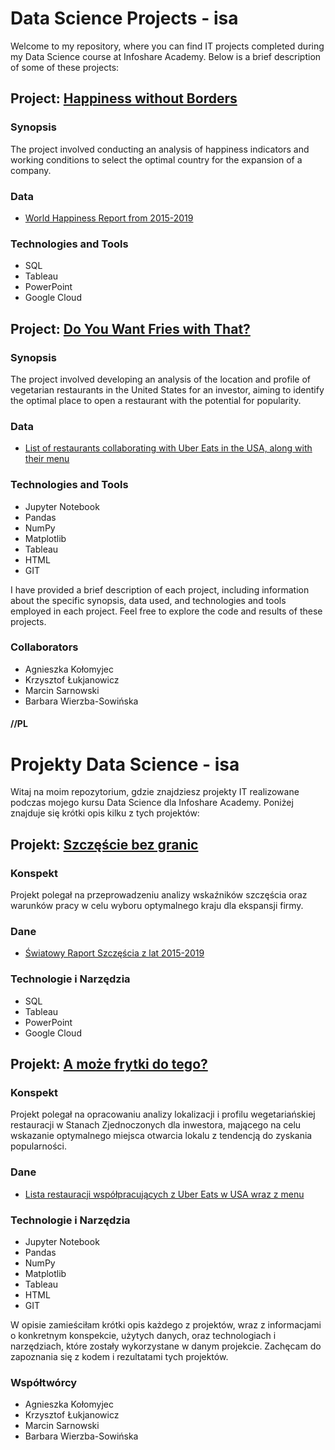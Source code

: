 # Data Science Projects - isa

Welcome to my repository, where you can find IT projects completed during my Data Science course at Infoshare Academy. Below is a brief description of some of these projects:

## Project: [Happiness without Borders](https://github.com/nataliaskrzypczak/nataliaskrzypczak.github.io/blob/fdd1f67972cd238320d3e21eed8d2502c84f3dbe/Happiness%20without%20Borders.pdf)


### Synopsis
The project involved conducting an analysis of happiness indicators and working conditions to select the optimal country for the expansion of a company.

### Data
- <a href="https://www.kaggle.com/datasets/unsdsn/world-happiness">World Happiness Report from 2015-2019</a>

### Technologies and Tools
- SQL
- Tableau
- PowerPoint
- Google Cloud

## Project: [Do You Want Fries with That?](https://github.com/nataliaskrzypczak/nataliaskrzypczak.github.io/blob/main/Do%20You%20Want%20Fries%20with%20That.html)


### Synopsis
The project involved developing an analysis of the location and profile of vegetarian restaurants in the United States for an investor, aiming to identify the optimal place to open a restaurant with the potential for popularity.

### Data
- <a href="https://www.kaggle.com/datasets/ahmedshahriarsakib/uber-eats-usa-restaurants-menus">List of restaurants collaborating with Uber Eats in the USA, along with their menu</a>

### Technologies and Tools
- Jupyter Notebook
- Pandas
- NumPy
- Matplotlib
- Tableau
- HTML
- GIT

I have provided a brief description of each project, including information about the specific synopsis, data used, and technologies and tools employed in each project. Feel free to explore the code and results of these projects.

### Collaborators

- Agnieszka Kołomyjec
- Krzysztof Łukjanowicz
- Marcin Sarnowski
- Barbara Wierzba-Sowińska



#### //PL

# Projekty Data Science - isa

Witaj na moim repozytorium, gdzie znajdziesz projekty IT realizowane podczas mojego kursu Data Science dla Infoshare Academy. Poniżej znajduje się krótki opis kilku z tych projektów:

## Projekt: [Szczęście bez granic](https://github.com/nataliaskrzypczak/nataliaskrzypczak.github.io/blob/fdd1f67972cd238320d3e21eed8d2502c84f3dbe/Happiness%20without%20Borders.pdf)

### Konspekt
Projekt polegał na przeprowadzeniu analizy wskaźników szczęścia oraz warunków pracy w celu wyboru optymalnego kraju dla ekspansji firmy.

### Dane
- <a href="https://www.kaggle.com/datasets/unsdsn/world-happiness">Światowy Raport Szczęścia z lat 2015-2019</a>

### Technologie i Narzędzia
- SQL
- Tableau
- PowerPoint
- Google Cloud

## Projekt: [A może frytki do tego?](https://github.com/nataliaskrzypczak/nataliaskrzypczak.github.io/blob/main/Do%20You%20Want%20Fries%20with%20That.html)

### Konspekt
Projekt polegał na opracowaniu analizy lokalizacji i profilu wegetariańskiej restauracji w Stanach Zjednoczonych dla inwestora, mającego na celu wskazanie optymalnego miejsca otwarcia lokalu z tendencją do zyskania popularności.

### Dane
- <a href="https://www.kaggle.com/datasets/ahmedshahriarsakib/uber-eats-usa-restaurants-menus">Lista restauracji współpracujących z Uber Eats w USA wraz z menu</a>

### Technologie i Narzędzia
- Jupyter Notebook
- Pandas
- NumPy
- Matplotlib
- Tableau
- HTML
- GIT

W opisie zamieściłam krótki opis każdego z projektów, wraz z informacjami o konkretnym konspekcie, użytych danych, oraz technologiach i narzędziach, które zostały wykorzystane w danym projekcie. Zachęcam do zapoznania się z kodem i rezultatami tych projektów.

### Współtwórcy

- Agnieszka Kołomyjec
- Krzysztof Łukjanowicz
- Marcin Sarnowski
- Barbara Wierzba-Sowińska

